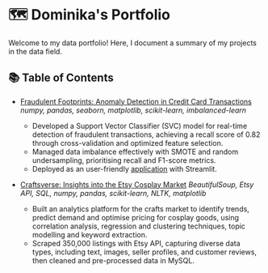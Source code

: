 # 🗺 Dominika's Portfolio

Welcome to my data portfolio! Here, I document a summary of my projects in the data field. 

## 📚 Table of Contents
- [Fraudulent Footprints: Anomaly Detection in Credit Card Transactions ](https://github.com/dbogusz/Fraudulent-Footprints)
  *numpy, pandas, seaborn, matplotlib, scikit-learn, imbalanced-learn*
  - Developed a Support Vector Classifier (SVC) model for real-time detection of fraudulent transactions, achieving a recall score of 0.82 through cross-validation and optimized feature selection.
  - Managed data imbalance effectively with SMOTE and random undersampling, prioritising recall and F1-score metrics.
  - Deployed as an user-friendly [application](https://fraudulentfootprints.streamlit.app/) with Streamlit.

- [Craftsverse: Insights into the Etsy Cosplay Market](https://github.com/dbogusz/Craftsverse)
  *BeautifulSoup, Etsy API, SQL, numpy, pandas, scikit-learn, NLTK, matplotlib*
  - Built an analytics platform for the crafts market to identify trends, predict demand and optimise pricing for cosplay goods, using correlation analysis, regression and clustering techniques, topic modelling and keyword extraction. 
  -	Scraped 350,000 listings with Etsy API, capturing diverse data types, including text, images, seller profiles, and customer reviews, then cleaned and pre-processed data in MySQL.  
